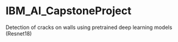 # IBM_AI_CapstoneProject
Detection of cracks on walls using pretrained deep learning models (Resnet18)
